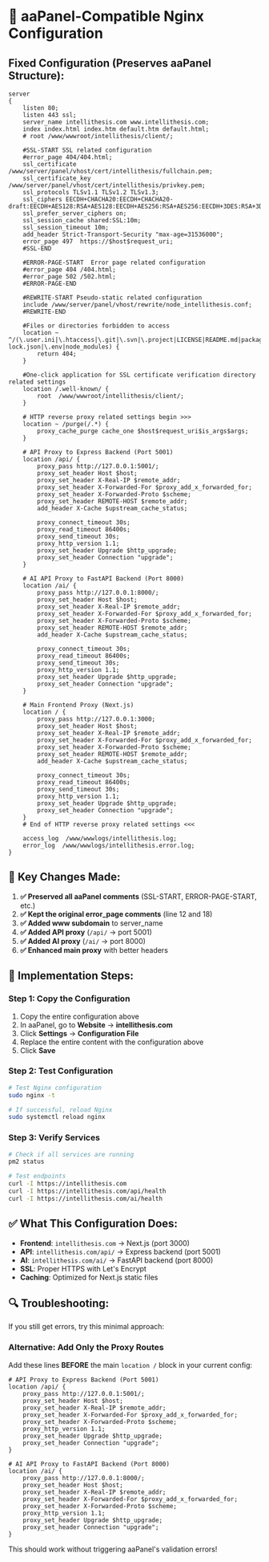# 🎯 aaPanel-Compatible Nginx Configuration

## **Fixed Configuration (Preserves aaPanel Structure):**

```nginx
server
{
    listen 80;
    listen 443 ssl;
    server_name intellithesis.com www.intellithesis.com;
    index index.html index.htm default.htm default.html;
    # root /www/wwwroot/intellithesis/client/;
    
    #SSL-START SSL related configuration
    #error_page 404/404.html;
    ssl_certificate    /www/server/panel/vhost/cert/intellithesis/fullchain.pem;
    ssl_certificate_key    /www/server/panel/vhost/cert/intellithesis/privkey.pem;
    ssl_protocols TLSv1.1 TLSv1.2 TLSv1.3;
    ssl_ciphers EECDH+CHACHA20:EECDH+CHACHA20-draft:EECDH+AES128:RSA+AES128:EECDH+AES256:RSA+AES256:EECDH+3DES:RSA+3DES:!MD5;
    ssl_prefer_server_ciphers on;
    ssl_session_cache shared:SSL:10m;
    ssl_session_timeout 10m;
    add_header Strict-Transport-Security "max-age=31536000";
    error_page 497  https://$host$request_uri;
    #SSL-END
    
    #ERROR-PAGE-START  Error page related configuration
    #error_page 404 /404.html;
    #error_page 502 /502.html;
    #ERROR-PAGE-END
    
    #REWRITE-START Pseudo-static related configuration
    include /www/server/panel/vhost/rewrite/node_intellithesis.conf;
    #REWRITE-END
    
    #Files or directories forbidden to access
    location ~ ^/(\.user.ini|\.htaccess|\.git|\.svn|\.project|LICENSE|README.md|package.json|package-lock.json|\.env|node_modules) {
        return 404;
    }
    
    #One-click application for SSL certificate verification directory related settings
    location /.well-known/ {
        root  /www/wwwroot/intellithesis/client/;
    }

    # HTTP reverse proxy related settings begin >>>
    location ~ /purge(/.*) {
        proxy_cache_purge cache_one $host$request_uri$is_args$args;
    }

    # API Proxy to Express Backend (Port 5001)
    location /api/ {
        proxy_pass http://127.0.0.1:5001/;
        proxy_set_header Host $host;
        proxy_set_header X-Real-IP $remote_addr;
        proxy_set_header X-Forwarded-For $proxy_add_x_forwarded_for;
        proxy_set_header X-Forwarded-Proto $scheme;
        proxy_set_header REMOTE-HOST $remote_addr;
        add_header X-Cache $upstream_cache_status;

        proxy_connect_timeout 30s;
        proxy_read_timeout 86400s;
        proxy_send_timeout 30s;
        proxy_http_version 1.1;
        proxy_set_header Upgrade $http_upgrade;
        proxy_set_header Connection "upgrade";
    }

    # AI API Proxy to FastAPI Backend (Port 8000)
    location /ai/ {
        proxy_pass http://127.0.0.1:8000/;
        proxy_set_header Host $host;
        proxy_set_header X-Real-IP $remote_addr;
        proxy_set_header X-Forwarded-For $proxy_add_x_forwarded_for;
        proxy_set_header X-Forwarded-Proto $scheme;
        proxy_set_header REMOTE-HOST $remote_addr;
        add_header X-Cache $upstream_cache_status;

        proxy_connect_timeout 30s;
        proxy_read_timeout 86400s;
        proxy_send_timeout 30s;
        proxy_http_version 1.1;
        proxy_set_header Upgrade $http_upgrade;
        proxy_set_header Connection "upgrade";
    }

    # Main Frontend Proxy (Next.js)
    location / {
        proxy_pass http://127.0.0.1:3000;
        proxy_set_header Host $host;
        proxy_set_header X-Real-IP $remote_addr;
        proxy_set_header X-Forwarded-For $proxy_add_x_forwarded_for;
        proxy_set_header X-Forwarded-Proto $scheme;
        proxy_set_header REMOTE-HOST $remote_addr;
        add_header X-Cache $upstream_cache_status;

        proxy_connect_timeout 30s;
        proxy_read_timeout 86400s;
        proxy_send_timeout 30s;
        proxy_http_version 1.1;
        proxy_set_header Upgrade $http_upgrade;
        proxy_set_header Connection "upgrade";
    }
    # End of HTTP reverse proxy related settings <<<
    
    access_log  /www/wwwlogs/intellithesis.log;
    error_log  /www/wwwlogs/intellithesis.error.log;
}
```

## **🔧 Key Changes Made:**

1. **✅ Preserved all aaPanel comments** (SSL-START, ERROR-PAGE-START, etc.)
2. **✅ Kept the original error_page comments** (line 12 and 18)
3. **✅ Added www subdomain** to server_name
4. **✅ Added API proxy** (`/api/` → port 5001)
5. **✅ Added AI proxy** (`/ai/` → port 8000)
6. **✅ Enhanced main proxy** with better headers

## **🚀 Implementation Steps:**

### **Step 1: Copy the Configuration**
1. Copy the entire configuration above
2. In aaPanel, go to **Website** → **intellithesis.com**
3. Click **Settings** → **Configuration File**
4. Replace the entire content with the configuration above
5. Click **Save**

### **Step 2: Test Configuration**
```bash
# Test Nginx configuration
sudo nginx -t

# If successful, reload Nginx
sudo systemctl reload nginx
```

### **Step 3: Verify Services**
```bash
# Check if all services are running
pm2 status

# Test endpoints
curl -I https://intellithesis.com
curl -I https://intellithesis.com/api/health
curl -I https://intellithesis.com/ai/health
```

## **✅ What This Configuration Does:**

- **Frontend**: `intellithesis.com` → Next.js (port 3000)
- **API**: `intellithesis.com/api/` → Express backend (port 5001)
- **AI**: `intellithesis.com/ai/` → FastAPI backend (port 8000)
- **SSL**: Proper HTTPS with Let's Encrypt
- **Caching**: Optimized for Next.js static files

## **🔍 Troubleshooting:**

If you still get errors, try this minimal approach:

### **Alternative: Add Only the Proxy Routes**
Add these lines **BEFORE** the main `location /` block in your current config:

```nginx
# API Proxy to Express Backend (Port 5001)
location /api/ {
    proxy_pass http://127.0.0.1:5001/;
    proxy_set_header Host $host;
    proxy_set_header X-Real-IP $remote_addr;
    proxy_set_header X-Forwarded-For $proxy_add_x_forwarded_for;
    proxy_set_header X-Forwarded-Proto $scheme;
    proxy_http_version 1.1;
    proxy_set_header Upgrade $http_upgrade;
    proxy_set_header Connection "upgrade";
}

# AI API Proxy to FastAPI Backend (Port 8000)
location /ai/ {
    proxy_pass http://127.0.0.1:8000/;
    proxy_set_header Host $host;
    proxy_set_header X-Real-IP $remote_addr;
    proxy_set_header X-Forwarded-For $proxy_add_x_forwarded_for;
    proxy_set_header X-Forwarded-Proto $scheme;
    proxy_http_version 1.1;
    proxy_set_header Upgrade $http_upgrade;
    proxy_set_header Connection "upgrade";
}
```

This should work without triggering aaPanel's validation errors! 